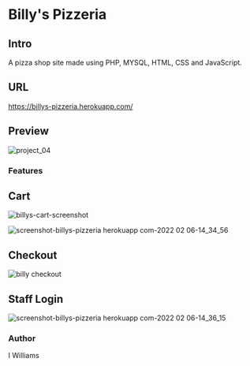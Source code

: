 # Billy's Pizzeria

## Intro
A pizza shop site made using PHP, MYSQL, HTML, CSS and JavaScript.

## URL
https://billys-pizzeria.herokuapp.com/

## Preview
![project_04](https://user-images.githubusercontent.com/57849511/152653229-47fde79e-560d-4892-938a-8cec81d7e643.png)

### Features

## Cart
![billys-cart-screenshot](https://user-images.githubusercontent.com/57849511/152859298-d694ed52-b8ec-4cfe-8f39-dd9276326a6b.png)

![screenshot-billys-pizzeria herokuapp com-2022 02 06-14_34_56](https://user-images.githubusercontent.com/57849511/152859118-b6d51a3e-b5fe-43e3-b729-3e6a8933aea6.png)

## Checkout
![billy checkout](https://user-images.githubusercontent.com/57849511/152860039-113e74a6-22ce-4449-a143-5c7126c2d20e.png)

## Staff Login
![screenshot-billys-pizzeria herokuapp com-2022 02 06-14_36_15](https://user-images.githubusercontent.com/57849511/152859218-a4200763-62a9-4e47-9cd1-4a3a635e2abe.png)

### Author
I Williams
